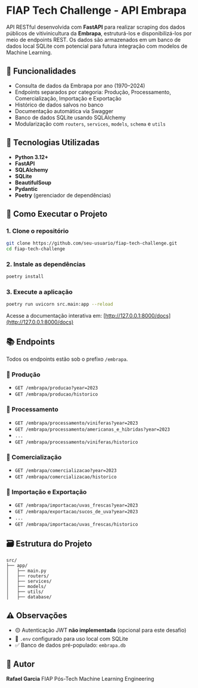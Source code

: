 # FIAP Tech Challenge - API Embrapa

API RESTful desenvolvida com **FastAPI** para realizar scraping dos dados públicos de vitivinicultura da **Embrapa**, estruturá-los e disponibilizá-los por meio de endpoints REST. Os dados são armazenados em um banco de dados local SQLite com potencial para futura integração com modelos de Machine Learning.

## 📌 Funcionalidades

- Consulta de dados da Embrapa por ano (1970–2024)
- Endpoints separados por categoria: Produção, Processamento, Comercialização, Importação e Exportação
- Histórico de dados salvos no banco
- Documentação automática via Swagger
- Banco de dados SQLite usando SQLAlchemy
- Modularização com `routers`, `services`, `models`, `schema` e `utils`

## 🧪 Tecnologias Utilizadas

- **Python 3.12+**
- **FastAPI**
- **SQLAlchemy**
- **SQLite**
- **BeautifulSoup**
- **Pydantic**
- **Poetry** (gerenciador de dependências)

## 🚀 Como Executar o Projeto

### 1. Clone o repositório

```bash
git clone https://github.com/seu-usuario/fiap-tech-challenge.git
cd fiap-tech-challenge
```

### 2. Instale as dependências

```bash
poetry install
```

### 3. Execute a aplicação

```bash
poetry run uvicorn src.main:app --reload
```

Acesse a documentação interativa em: [http://127.0.0.1:8000/docs](http://127.0.0.1:8000/docs)

## 📚 Endpoints

Todos os endpoints estão sob o prefixo `/embrapa`.

### 🔹 Produção

- `GET /embrapa/producao?year=2023`
- `GET /embrapa/producao/historico`

### 🔹 Processamento

- `GET /embrapa/processamento/viniferas?year=2023`
- `GET /embrapa/processamento/americanas_e_hibridas?year=2023`
- `...`
- `GET /embrapa/processamento/viniferas/historico`

### 🔹 Comercialização

- `GET /embrapa/comercializacao?year=2023`
- `GET /embrapa/comercializacao/historico`

### 🔹 Importação e Exportação

- `GET /embrapa/importacao/uvas_frescas?year=2023`
- `GET /embrapa/exportacao/sucos_de_uva?year=2023`
- `...`
- `GET /embrapa/importacao/uvas_frescas/historico`

## 🗃️ Estrutura do Projeto

```
src/
├── app/
│   ├── main.py
│   ├── routers/
│   ├── services/
│   ├── models/
│   ├── utils/
│   ├── database/
```

## ⚠️ Observações

- 🟡 Autenticação JWT **não implementada** (opcional para este desafio)
- 📄 `.env` configurado para uso local com SQLite
- ✅ Banco de dados pré-populado: `embrapa.db`

## 📌 Autor

**Rafael Garcia**
FIAP Pós-Tech Machine Learning Engineering
